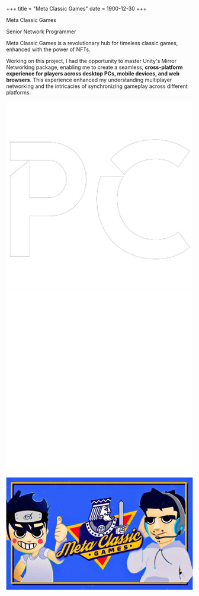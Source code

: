 +++
title = "Meta Classic Games"
date = 1900-12-30
+++

<html lang="en">
    <div class="card">
        <div class="card-text">
            <p class="card-title">Meta Classic Games</p>
            <p class="card-subtitle">Senior Network Programmer</p>
            <div class="card-description">
                <p>Meta Classic Games is a revolutionary hub for timeless classic games, enhanced with the power of NFTs.</p>
                <p>Working on this project, I had the opportunity to master Unity's Mirror Networking package, enabling me to create a seamless, <b>cross-platform experience for players across desktop PCs, mobile devices, and web browsers</b>. This experience enhanced my understanding multiplayer networking and the intricacies of synchronizing gameplay across different platforms.</p>
            </div>
            <div class="card-logo-container">
                <img src="../images/pc_logo.png" alt="Card Engine Logo" class="card-logo">
                <img src="../images/tech/unity_logo.png" alt="Card Engine Logo" class="card-logo">
            </div>
        </div>
        <div class="card-visual">
            <img src="../images/metaclassic/metaclassic_1.jpg" alt="Card Image" class="card-image-right">
        </div>
    </div>
</html>
